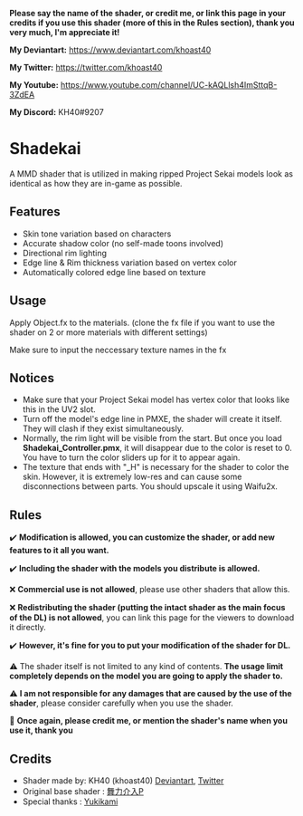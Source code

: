 **Please say the name of the shader, or credit me, or link this page in your credits if you use this shader (more of this in the Rules section), thank you very much, I'm appreciate it!**

**My Deviantart:** https://www.deviantart.com/khoast40

**My Twitter:** https://twitter.com/khoast40

**My Youtube:** https://www.youtube.com/channel/UC-kAQLlsh4ImSttqB-3ZdEA

**My Discord:** KH40#9207

# Shadekai
A MMD shader that is utilized in making ripped Project Sekai models look as identical as how they are in-game as possible.

## Features
- Skin tone variation based on characters
- Accurate shadow color (no self-made toons involved)
- Directional rim lighting
- Edge line & Rim thickness variation based on vertex color
- Automatically colored edge line based on texture

## Usage
Apply Object.fx to the materials. (clone the fx file if you want to use the shader on 2 or more materials with different settings)

Make sure to input the neccessary texture names in the fx

## Notices
- Make sure that your Project Sekai model has vertex color that looks like this in the UV2 slot.
- Turn off the model's edge line in PMXE, the shader will create it itself. They will clash if they exist simultaneously.
- Normally, the rim light will be visible from the start. But once you load **Shadekai_Controller.pmx**, it will disappear due to the color is reset to 0. You have to turn the color sliders up for it to appear again.
- The texture that ends with "_H" is necessary for the shader to color the skin. However, it is extremely low-res and can cause some disconnections between parts. You should upscale it using Waifu2x.


## Rules
✔️ **Modification is allowed, you can customize the shader, or add new features to it all you want.**

✔️ **Including the shader with the models you distribute is allowed.**

❌ **Commercial use is not allowed**, please use other shaders that allow this.

❌ **Redistributing the shader (putting the intact shader as the main focus of the DL) is not allowed**, you can link this page for the viewers to download it directly.

✔️ **However, it's fine for you to put your modification of the shader for DL.**

⚠️ The shader itself is not limited to any kind of contents. **The usage limit completely depends on the model you are going to apply the shader to.**

⚠️ **I am not responsible for any damages that are caused by the use of the shader**, please consider carefully when you use the shader.

🗿 **Once again, please credit me, or mention the shader's name when you use it, thank you**

## Credits
- Shader made by: KH40 (khoast40) [Deviantart](https://www.deviantart.com/khoast40), [Twitter](https://twitter.com/khoast40)
- Original base shader : [舞力介入P](https://www.nicovideo.jp/user/282266)
- Special thanks : [Yukikami](https://twitter.com/Yukikami_Kris)
